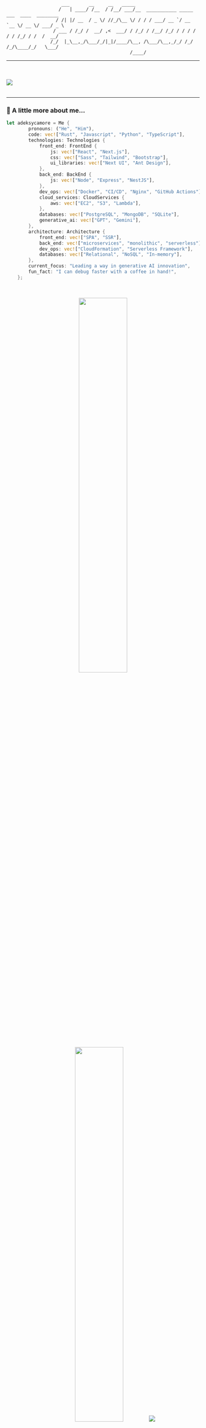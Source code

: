 ```
                    ___       __     __   _____                                          
                   /   | ____/ /__  / /__/ ___/__  ___________ _____ ___  ____  ________ 
                  / /| |/ __  / _ \/ //_/\__ \/ / / / ___/ __ `/ __ `__ \/ __ \/ ___/ _ \
                 / ___ / /_/ /  __/ ,<  ___/ / /_/ / /__/ /_/ / / / / / / /_/ / /  /  __/
                /_/  |_\__,_/\___/_/|_|/____/\__, /\___/\__,_/_/ /_/ /_/\____/_/   \___/ 
                                             /____/                                       
```
---
</br>
</br>
  <a href="https://git.io/typing-svg">
    <img src="https://readme-typing-svg.herokuapp.com/?lines=Hello,+There!+👋;This+is+Adrian;Nice+to+meet+you!&center=true&size=30&color=1F6FEB">
  </a>
</br>
</br>

---
### 👀 A little more about me...  
``` rust
let adeksycamore = Me {
        pronouns: ("He", "Him"),
        code: vec!["Rust", "Javascript", "Python", "TypeScript"],
        technologies: Technologies {
            front_end: FrontEnd {
                js: vec!["React", "Next.js"],
                css: vec!["Sass", "Tailwind", "Bootstrap"],
                ui_libraries: vec!["Next UI", "Ant Design"],
            },
            back_end: BackEnd {
                js: vec!["Node", "Express", "NestJS"],
            },
            dev_ops: vec!["Docker", "CI/CD", "Nginx", "GitHub Actions"],
            cloud_services: CloudServices {
                aws: vec!["EC2", "S3", "Lambda"],
            },
            databases: vec!["PostgreSQL", "MongoDB", "SQLite"],
            generative_ai: vec!["GPT", "Gemini"],
        },
        architecture: Architecture {
            front_end: vec!["SPA", "SSR"],
            back_end: vec!["microservices", "monolithic", "serverless"],
            dev_ops: vec!["CloudFormation", "Serverless Framework"],
            databases: vec!["Relational", "NoSQL", "In-memory"],
        },
        current_focus: "Leading a way in generative AI innovation",
        fun_fact: "I can debug faster with a coffee in hand!",
    };
```

</br>
<p align="center">
  <img height="50%" width="auto" src ="https://github-readme-stats.vercel.app/api?username=adeksycamore&show_icons=true&count_private=true&theme=github-dark-blue&hide_border=true&hide=issues,contribs&bg_color=00000000">
  <img height="50%" width="auto" src ="https://github-readme-stats.vercel.app/api/top-langs/?username=adeksycamore&layout=compact&hide_border=true&theme=github-dark-blue&bg_color=00000000&langs_count=6&hide=jupyter%20notebook,tex,css,php&exclude_repo=Pacman-AI">
  <img src ="https://github-readme-streak-stats.herokuapp.com?user=adeksycamore&theme=github-dark-blue&hide_border=true&background=FFFFFF00">
  <br>
  <br>
</p>